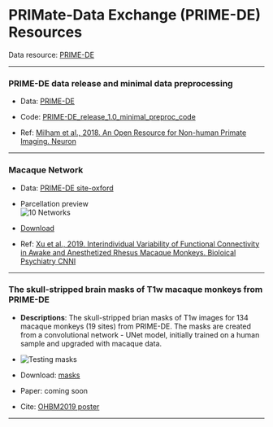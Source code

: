 
# PRIMate-Data Exchange (PRIME-DE) Resources
Data resource: [PRIME-DE](http://fcon_1000.projects.nitrc.org/indi/indiPRIME.html)

--- 
### PRIME-DE data release and minimal data preprocessing
- Data: [PRIME-DE](http://fcon_1000.projects.nitrc.org/indi/indiPRIME.html)

- Code: [PRIME-DE_release_1.0_minimal_preproc_code](https://github.com/TingsterX/PRIME-DE/tree/master/PRIME-DE_release_minimal_preproc_code)

- Ref: [Milham et al., 2018. An Open Resource for Non-human Primate Imaging. Neuron](https://www.cell.com/neuron/fulltext/S0896-6273(18)30768-2?_returnURL=https%3A%2F%2Flinkinghub.elsevier.com%2Fretrieve%2Fpii%2FS0896627318307682%3Fshowall%3Dtrue)

---

### Macaque Network

- Data: [PRIME-DE site-oxford](http://fcon_1000.projects.nitrc.org/indi/PRIME/oxford.html)

- Parcellation preview\
![10 Networks](https://github.com/TingsterX/PRIME-DE/blob/master/MacaqueParcellation/Xu2019-BPCNNI/preview_10Networks.jpeg)

- [Download](https://github.com/TingsterX/PRIME-DE/tree/master/MacaqueParcellation/Xu2019-BPCNNI)

- Ref: [Xu et al., 2019. Interindividual Variability of Functional Connectivity in Awake and Anesthetized Rhesus Macaque Monkeys. Bioloical Psychiatry CNNI](https://www.biologicalpsychiatrycnni.org/article/S2451-9022(19)30066-7/fulltext)

---

### The skull-stripped brain masks of T1w macaque monkeys from PRIME-DE
- **Descriptions**: The skull-stripped brian masks of T1w images for 134 macaque monkeys (19 sites) from PRIME-DE. The masks are created from a convolutional network - UNet model, initially trained on a human sample and upgraded with macaque data.

- ![Testing masks](https://github.com/TingsterX/PRIME-DE/blob/master/BrainExtraction/release/pre-release_2020-04-08/test_unet.gif)

- Download: [masks](https://github.com/TingsterX/PRIME-DE/releases)
 
- Paper: coming soon

- Cite: [OHBM2019 poster](https://ww5.aievolution.com/hbm1901/index.cfm?do=abs.viewAbs&abs=4924)
---

